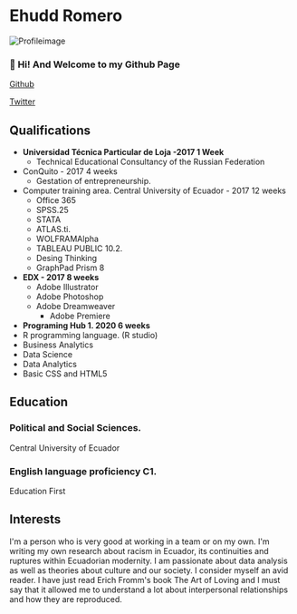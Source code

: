 # Ehudd Romero

![Profileimage](https://avatars.githubusercontent.com/u/78237982?s=400&u=b39e0a8ff41577a66670e35e86304a660a5c2c08&v=4)

### 👋 Hi! And Welcome to my Github Page


[Github](https://github.com/EhuddR)

[Twitter](https://twitter.com/ehuddromero)

## Qualifications
- **Universidad Técnica Particular de Loja -2017 1 Week**
  - Technical Educational Consultancy of the Russian Federation
- ConQuito - 2017 4 weeks
  - Gestation of entrepreneurship.
- Computer training area. Central University of Ecuador - 2017 12 weeks
	- Office 365
	- SPSS.25
	- STATA
	- ATLAS.ti.
	- WOLFRAMAlpha
	- TABLEAU PUBLIC 10.2.
	- Desing Thinking
	- GraphPad Prism 8
- **EDX - 2017 8 weeks**
	- Adobe Illustrator
	- Adobe Photoshop
  - Adobe Dreamweaver
	- Adobe Premiere
- **Programing Hub 1. 2020 6 weeks**
- R programming language. (R studio)
- Business Analytics
- Data Science
- Data Analytics
- Basic CSS and HTML5
## Education
### Political and Social Sciences.
Central University of Ecuador 

### English language proficiency C1. 
Education First
## Interests
I'm a person who is very good at working in a team or on my own.
I'm writing my own research about racism in Ecuador, its continuities and ruptures within Ecuadorian modernity.
I am passionate about data analysis as well as theories about culture and our society.
I consider myself an avid reader. I have just read Erich Fromm's book The Art of Loving and I must say that it allowed me
to understand a lot about interpersonal relationships and how they are reproduced.
